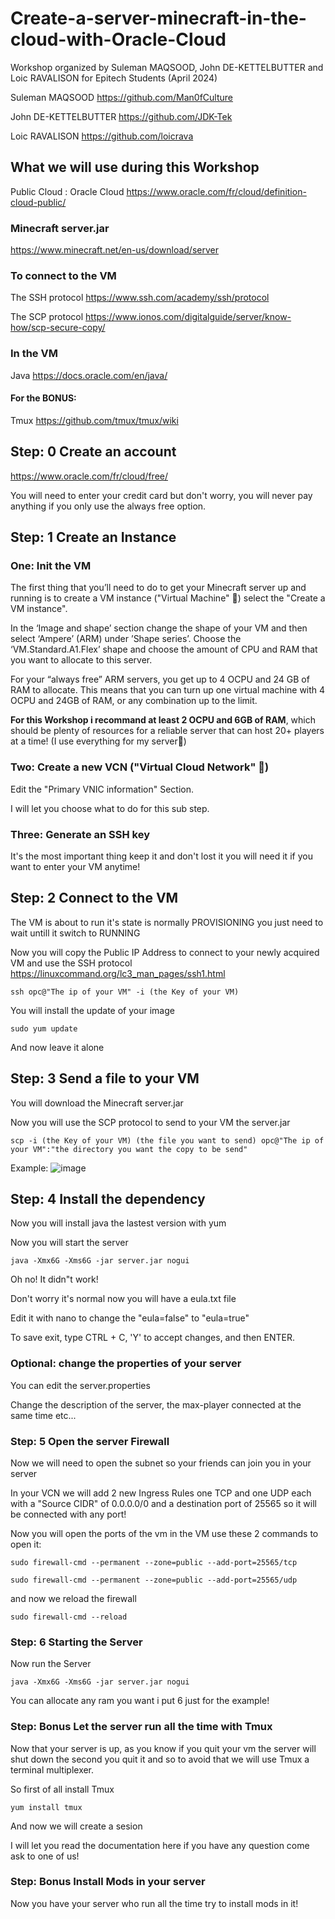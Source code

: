 # Create-a-server-minecraft-in-the-cloud-with-Oracle-Cloud
Workshop organized by Suleman MAQSOOD, John DE-KETTELBUTTER and Loic RAVALISON  for Epitech Students (April 2024)

Suleman MAQSOOD https://github.com/Man0fCulture

John DE-KETTELBUTTER https://github.com/JDK-Tek

Loic RAVALISON https://github.com/loicrava

## What we will use during this Workshop

Public Cloud : Oracle Cloud https://www.oracle.com/fr/cloud/definition-cloud-public/

### Minecraft server.jar

https://www.minecraft.net/en-us/download/server

### To connect to the VM

The SSH protocol https://www.ssh.com/academy/ssh/protocol

The SCP protocol https://www.ionos.com/digitalguide/server/know-how/scp-secure-copy/

### In the VM

Java https://docs.oracle.com/en/java/

#### For the BONUS:

Tmux https://github.com/tmux/tmux/wiki

## Step: 0 Create an account

https://www.oracle.com/fr/cloud/free/

You will need to enter your credit card but don't worry, you will never pay anything if you only use the always free option.

## Step: 1 Create an Instance

### One: Init the VM

The first thing that you’ll need to do to get your Minecraft server up and running is to create a VM instance ("Virtual Machine" 🗿) select the "Create a VM instance".

In the ‘Image and shape’ section change the shape of your VM and then select ‘Ampere’ (ARM) under ’Shape series’. Choose the ‘VM.Standard.A1.Flex’ shape and choose the amount of CPU and RAM that you want to allocate to this server. 

For your “always free” ARM servers, you get up to 4 OCPU and 24 GB of RAM to allocate. This means that you can turn up one virtual machine with 4 OCPU and 24GB of RAM, or any combination up to the limit.

**For this Workshop i recommand at least 2 OCPU and 6GB of RAM**, which should be plenty of resources for a reliable server that can host 20+ players at a time! (I use everything for my server🗿)

### Two: Create a new VCN ("Virtual Cloud Network" 🗿) 

Edit the "Primary VNIC information" Section.

I will let you choose what to do for this sub step.

### Three: Generate an SSH key

It's the most important thing keep it and don't lost it you will need it if you want to enter your VM anytime!

## Step: 2 Connect to the VM

The VM is about to run it's state is normally PROVISIONING you just need to wait untill it switch to RUNNING

Now you will copy the Public IP Address to connect to your newly acquired VM and use the SSH protocol https://linuxcommand.org/lc3_man_pages/ssh1.html

`ssh opc@"The ip of your VM" -i (the Key of your VM)`

You will install the update of your image

`sudo yum update`

And now leave it alone

## Step: 3 Send a file to your VM

You will download the Minecraft server.jar 

Now you will use the SCP protocol to send to your VM the server.jar

`scp -i (the Key of your VM) (the file you want to send) opc@"The ip of your VM":"the directory you want the copy to be send"`

Example:
![image](https://github.com/Man0fCulture/Create-a-server-minecraft-in-the-cloud-with-Oracle-Cloud/assets/114578137/6b930645-dfd6-4b2a-abf9-f04884600383)

## Step: 4 Install the dependency

Now you will install java the lastest version with yum

Now you will start the server

`java -Xmx6G -Xms6G -jar server.jar nogui`

Oh no! It didn"t work!

Don't worry it's normal now you will have a eula.txt file 

Edit it with nano to change the "eula=false" to "eula=true"

To save exit, type CTRL + C, 'Y' to accept changes, and then ENTER.

### Optional: change the properties of your server

You can edit the server.properties

Change the description of the server, the max-player connected at the same time etc...

### Step: 5 Open the server Firewall

Now we will need to open the subnet so your friends can join you in your server

In your VCN we will add 2 new Ingress Rules one TCP and one UDP each with a "Source CIDR" of 0.0.0.0/0 and a destination port of 25565 so it will be connected with any port!

Now you will open the ports of the vm in the VM use these 2 commands to open it:

`sudo firewall-cmd --permanent --zone=public --add-port=25565/tcp`

`sudo firewall-cmd --permanent --zone=public --add-port=25565/udp`

and now we reload the firewall

`sudo firewall-cmd --reload`

### Step: 6 Starting the Server

Now run the Server

`java -Xmx6G -Xms6G -jar server.jar nogui`

You can allocate any ram you want i put 6 just for the example!

### Step: Bonus Let the server run all the time with Tmux

Now that your server is up, as you know if you quit your vm the server will shut down the second you quit it and so to avoid that we will use Tmux a terminal multiplexer.

So first of all install Tmux

`yum install tmux`

And now we will create a sesion

I will let you read the documentation here if you have any question come ask to one of us!

### Step: Bonus Install Mods in your server

Now you have your server who run all the time try to install mods in it!



